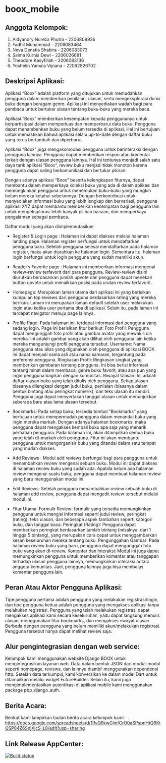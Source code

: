 # boox_mobile

## Anggota Kelompok:
1. Aldyandry Nureza Phutra - 2206809936
2. Fadhil Muhammad - 2206083464
3. Neva Denstia Shabira - 2206083073
4. Salma Kurnia Dewi - 2206026681
5. Theodore Kasyfillah -  2206083136
6. Yoshelin Yamala Vijnana - 22062826702


## Deskripsi Aplikasi:
Aplikasi “Boox” adalah platform yang ditujukan untuk memudahkan pengguna dalam memberikan penilaian, ulasan, serta mengeksplorasi dunia buku dengan beragam genre. Aplikasi ini menyediakan wadah bagi para pembaca untuk bertukar ulasan  tentang buku-buku yang mereka baca.

Aplikasi “Boox” memberikan kesempatan kepada penggunanya untuk berpartisipasi dalam memperluas dan memperbarui data buku. Pengguna dapat menambahkan buku yang belum tersedia di aplikasi. Hal ini bertujuan untuk memastikan bahwa aplikasi selalu up-to-date dengan daftar buku yang terus bertambah dan diperbarui.

Aplikasi “Boox” juga mengakomodasi pengguna untuk berinteraksi dengan pengguna lainnya. Pengguna dapat memberikan respon atau komentar terkait dengan ulasan pengguna lainnya. Hal ini tentunya menjadi salah satu daya tarik aplikasi “Boox”, review buku menjadi tidak monoton karena pengguna dapat saling berkomunikasi dan bertukar pikiran. 

Dengan adanya aplikasi “Boox” beserta kelengkapan fiturnya, dapat membantu dalam memperkaya koleksi buku yang ada di dalam aplikasi dan memungkinkan pengguna untuk menemukan buku-buku yang mungkin belum mereka ketahui sebelumnya. Dengan berkontribusi untuk menyediakan informasi buku yang lebih lengkap dan bervariasi, pengguna aplikasi XYZ dapat membantu memberikan kesempatan bagi pengguna lain untuk mengeksplorasi lebih banyak pilihan bacaan, dan memperkaya pengalaman sebagai pembaca.

Daftar modul yang akan diimplementasikan:
- Register & Login page :
Halaman ini dapat diakses melalui halaman landing page. Halaman register berfungsi untuk mendaftarkan pengguna baru. Setelah pengguna selesai mendaftarkan pada halaman register, maka akan diarahkan ke halaman login. Sementara itu, halaman login berfungsi untuk login pengguna yang sudah memiliki akun.

- Reader’s Favorite page :
Halaman ini memberikan informasi mengenai review-review terfavorit dari para pengguna. Review-review disini diurutkan berdasarkan jumlah upvote dan pengguna dapat menekan button upvote untuk menaikkan posisi pada urutan review terfavorit.

- Homepage:
Merupakan laman utama dari aplikasi ini yang berisikan kumpulan top reviews dari pengguna berdasarkan rating yang mereka berikan. Laman ini merupakan laman default setelah user melakukan login atau ketika user pertama tiba di aplikasi. Selain itu, pada laman ini terdapat navigator menuju page lainnya.

- Profile Page:
Pada halaman ini, terdapat informasi dari pengguna yang sedang login. Page ini berisikan fitur berikut:
Foto Profil: Pengguna dapat mengunggah foto profil atau gambar avatar yang mewakili diri mereka. Ini adalah gambar yang akan dilihat oleh pengguna lain ketika mereka mengunjungi profil pengguna tersebut.
Username: Nama pengguna atau alias yang digunakan oleh pengguna di aplikasi BOOX. Ini dapat menjadi nama asli atau nama samaran, tergantung pada preferensi pengguna.
Ringkasan Profil: Ringkasan singkat yang memberikan gambaran tentang pengguna. Ini bisa berisi informasi tentang minat dalam membaca, genre buku favorit, atau apa pun yang ingin pengguna bagikan dengan komunitas.
Riwayat Ulasan: Ini adalah daftar ulasan buku yang telah ditulis oleh pengguna. Setiap ulasan biasanya dilengkapi dengan judul buku, penilaian (biasanya dalam bentuk bintang atau peringkat numerik), dan teks ulasan itu sendiri. Pengguna juga dapat menyertakan tanggal ulasan untuk menunjukkan seberapa baru atau lama ulasan tersebut.


- Bookmarks:
Pada setiap buku, tersedia tombol “Bookmarks” yang bertujuan untuk mempermudah pengguna dalam menandai buku yang ingin mereka markah. Dengan adanya halaman bookmarks, maka pengguna dapat mengakses kembali buku apa saja yang menarik perhatian pengguna. Pada halaman ini, akan ditampilkan semua buku yang telah di-markah oleh pengguna. Fitur ini akan membantu pengguna untuk mengorganisir buku yang ditandai dalam satu tempat yang mudah diakses.

- Add Reviews : 
Modul add reviews berfungsi bagi para pengguna untuk menambahkan review mengenai sebuah buku. Modul ini dapat diakses di halaman review buku yang sudah ada. Apabila belum ada halaman review mengenai suatu buku, pengguna dapat membuat halaman review yang baru menggunakan modul ini. 

- Edit Reviews:
Setelah pengguna menambahkan review sebuah buku di halaman add review, pengguna dapat mengedit review tersebut melalui modul ini.


- Fitur Utama:
Formulir Review: formulir yang tersedia memungkinkan pengguna untuk mengisi informasi seperti judul review, peringkat (rating), teks ulasan, dan beberapa aspek tambahan seperti kategori buku, dan tanggal baca. 
Peringkat (Rating): Pengguna dapat memberikan peringkat berdasarkan jumlah bintang (misalnya, dari 1 hingga 5 bintang), yang merupakan cara cepat untuk menggambarkan kesan keseluruhan mereka tentang buku.
Pengunggahan Gambar: Pada halaman review buku yang baru, pengguna dapat mengunggah foto buku yang akan di-review. 
Komentar dan Interaksi: Modul ini juga dapat memungkinkan pengguna untuk memberikan komentar atau tanggapan terhadap ulasan pengguna lainnya, memungkinkan interaksi antara anggota komunitas. Jadi, pengguna lainnya juga bisa membalas komentar pengguna lain.


## Peran Atau Aktor Pengguna Aplikasi:
Tipe pengguna pertama adalah pengguna yang melakukan registrasi/login, dan tipe pengguna kedua adalah pengguna yang mengakses aplikasi tanpa melakukan registrasi. Pengguna yang telah melakukan registrasi dapat mengakses aplikasi kami secara keseluruhan, yaitu dapat langsung menulis ulasan, menggunakan fitur bookmarks, dan mengakses riwayat ulasan. Berbeda dengan pengguna yang belum memiliki akun/melakukan registrasi. Pengguna tersebut hanya dapat melihat review saja.


## Alur pengintegrasian dengan web service:
Kelompok kami menggunakan website Django BOOX untuk mengintegrasikan layanan web. Data dalam bentuk JSON dari modul-modul seperti homepage, reviews, dan lainnya diambil menggunakan dependensi http. Setelah data terkumpul, kami konversikan ke dalam model Dart untuk ditampilkan melalui widget FutureBuilder. Selain itu, kami juga mengimplementasikan autentikasi di aplikasi mobile kami menggunakan package pbp_django_auth.


## Berita Acara:
Berikut kami lampirkan tautan berita acara kelompok kami:
https://docs.google.com/spreadsheets/d/1RvQ9kwGlmfCrO0aSPspnHtQ6KtQSP84Z6SnjXjcS-L8/edit?usp=sharing 

## Link Release AppCenter:
[![Build status](https://build.appcenter.ms/v0.1/apps/9860d1e8-aaa5-4bd3-875b-5378da0ac842/branches/main/badge)](https://appcenter.ms)
